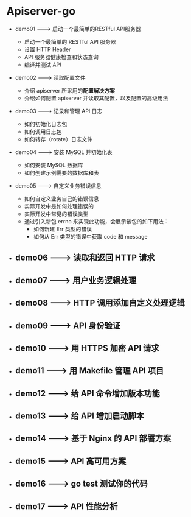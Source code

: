 # Apiserver-go  

- demo01  ---> 启动一个最简单的RESTful API服务器     
    - 启动一个最简单的 RESTful API 服务器
    - 设置 HTTP Header
    - API 服务器健康检查和状态查询
    - 编译并测试 API

- demo02  ---> 读取配置文件 
    - 介绍 apiserver 所采用的**配置解决方案**
    - 介绍如何配置 apiserver 并读取其配置，以及配置的高级用法
- demo03  ---> 记录和管理 API 日志   
    - 如何初始化日志包 
    - 如何调用日志包 
    - 如何转存（rotate）日志文件  
- demo04  ---> 安装 MySQL 并初始化表
    - 如何安装 MySQL 数据库 
    - 如何创建示例需要的数据库和表  
- demo05  ---> 自定义业务错误信息
    - 如何自定义业务自己的错误信息
    - 实际开发中是如何处理错误的
    - 实际开发中常见的错误类型
    - 通过引入新包 errno 来实现此功能，会展示该包的如下用法：
        - 如何新建 Err 类型的错误
        - 如何从 Err 类型的错误中获取 code 和 message

- demo06  ---> 读取和返回 HTTP 请求
    - 
- demo07  ---> 用户业务逻辑处理
    - 
- demo08  ---> HTTP 调用添加自定义处理逻辑
    - 
- demo09  ---> API 身份验证
    - 
- demo10  ---> 用 HTTPS 加密 API 请求
    - 
- demo11  ---> 用 Makefile 管理 API 项目
    - 
- demo12  ---> 给 API 命令增加版本功能
    - 
- demo13  ---> 给 API 增加启动脚本
    - 
- demo14  ---> 基于 Nginx 的 API 部署方案
    - 
- demo15  ---> API 高可用方案
    - 
- demo16  ---> go test 测试你的代码
    - 
- demo17  ---> API 性能分析
    - 



    

     


